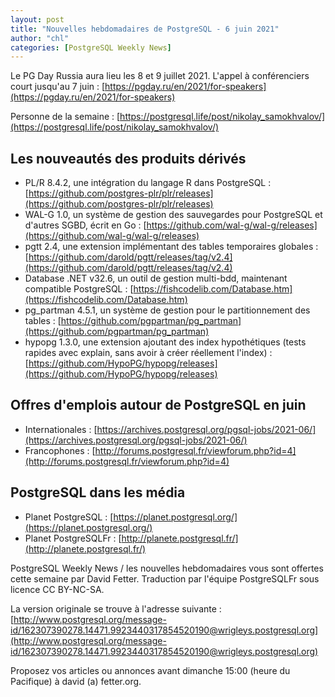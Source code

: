 ```yaml
---
layout: post
title: "Nouvelles hebdomadaires de PostgreSQL - 6 juin 2021"
author: "chl"
categories: [PostgreSQL Weekly News]
---
```


Le PG Day Russia aura lieu les 8 et 9 juillet 2021.
L'appel à conférenciers court jusqu'au 7 juin :
[https://pgday.ru/en/2021/for-speakers](https://pgday.ru/en/2021/for-speakers)

Personne de la semaine : [https://postgresql.life/post/nikolay_samokhvalov/](https://postgresql.life/post/nikolay_samokhvalov/)

## Les nouveautés des produits dérivés

- PL/R 8.4.2, une intégration du langage R dans PostgreSQL :
  [https://github.com/postgres-plr/plr/releases](https://github.com/postgres-plr/plr/releases)
- WAL-G 1.0, un système de gestion des sauvegardes pour PostgreSQL et d'autres SGBD, écrit en Go :
  [https://github.com/wal-g/wal-g/releases](https://github.com/wal-g/wal-g/releases)
- pgtt 2.4, une extension implémentant des tables temporaires globales :
  [https://github.com/darold/pgtt/releases/tag/v2.4](https://github.com/darold/pgtt/releases/tag/v2.4)
- Database .NET v32.6, un outil de gestion multi-bdd, maintenant compatible PostgreSQL :
  [https://fishcodelib.com/Database.htm](https://fishcodelib.com/Database.htm)
- pg_partman 4.5.1, un système de gestion pour le partitionnement des tables :
  [https://github.com/pgpartman/pg_partman](https://github.com/pgpartman/pg_partman)
- hypopg 1.3.0, une extension ajoutant des index hypothétiques (tests rapides avec explain, sans avoir à créer réellement l'index) :
  [https://github.com/HypoPG/hypopg/releases](https://github.com/HypoPG/hypopg/releases)

<!--more-->

## Offres d'emplois autour de PostgreSQL en juin

- Internationales : [https://archives.postgresql.org/pgsql-jobs/2021-06/](https://archives.postgresql.org/pgsql-jobs/2021-06/)
- Francophones : [http://forums.postgresql.fr/viewforum.php?id=4](http://forums.postgresql.fr/viewforum.php?id=4)

## PostgreSQL dans les média

- Planet PostgreSQL : [https://planet.postgresql.org/](https://planet.postgresql.org/)
- Planet PostgreSQLFr : [http://planete.postgresql.fr/](http://planete.postgresql.fr/)

PostgreSQL Weekly News / les nouvelles hebdomadaires vous sont offertes cette semaine par David Fetter. Traduction par l'équipe PostgreSQLFr sous licence CC BY-NC-SA.


La version originale se trouve à l'adresse suivante :
[http://www.postgresql.org/message-id/162307390278.14471.9923440317854520190@wrigleys.postgresql.org](http://www.postgresql.org/message-id/162307390278.14471.9923440317854520190@wrigleys.postgresql.org)

Proposez vos articles ou annonces avant dimanche 15:00 (heure du Pacifique) à david (a) fetter.org.

